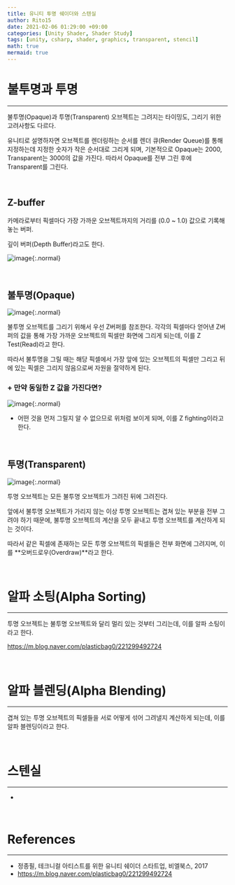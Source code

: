 ```yaml
---
title: 유니티 투명 쉐이더와 스텐실
author: Rito15
date: 2021-02-06 01:29:00 +09:00
categories: [Unity Shader, Shader Study]
tags: [unity, csharp, shader, graphics, transparent, stencil]
math: true
mermaid: true
---
```


# 불투명과 투명
---

불투명(Opaque)과 투명(Transparent) 오브젝트는 그려지는 타이밍도, 그리기 위한 고려사항도 다르다.

유니티로 설명하자면 오브젝트를 렌더링하는 순서를 렌더 큐(Render Queue)를 통해 지정하는데 
지정한 숫자가 작은 순서대로 그리게 되며, 기본적으로 Opaque는 2000, Transparent는 3000의 값을 가진다.
따라서 Opaque를 전부 그린 후에 Transparent를 그린다.

<br>

## Z-buffer

카메라로부터 픽셀마다 가장 가까운 오브젝트까지의 거리를 (0.0 ~ 1.0) 값으로 기록해놓는 버퍼.

깊이 버퍼(Depth Buffer)라고도 한다.

![image](https://user-images.githubusercontent.com/42164422/107067589-d49a7080-6822-11eb-95d0-f8b4a103bece.png){:.normal}

<br>

## 불투명(Opaque)

![image](https://user-images.githubusercontent.com/42164422/107073497-cfd9ba80-682a-11eb-922e-9766ea42556f.png){:.normal}

불투명 오브젝트를 그리기 위해서 우선 Z버퍼를 참조한다.
각각의 픽셀마다 얻어낸 Z버퍼의 값을 통해 가장 가까운 오브젝트의 픽셀만 화면에 그리게 되는데, 이를 Z Test(Read)라고 한다.

따라서 불투명을 그릴 때는 해당 픽셀에서 가장 앞에 있는 오브젝트의 픽셀만 그리고 뒤에 있는 픽셀은 그리지 않음으로써 자원을 절약하게 된다.

### + 만약 동일한 Z 값을 가진다면?

![image](https://user-images.githubusercontent.com/42164422/107071993-e2eb8b00-6828-11eb-8f76-6ea2fdef82e0.png){:.normal}

- 어떤 것을 먼저 그릴지 알 수 없으므로 위처럼 보이게 되며, 이를 Z fighting이라고 한다.

<br>

## 투명(Transparent)

![image](https://user-images.githubusercontent.com/42164422/107073835-34951500-682b-11eb-843c-c78fb555b9c6.png){:.normal}

투명 오브젝트는 모든 불투명 오브젝트가 그려진 뒤에 그려진다.

앞에서 불투명 오브젝트가 가리지 않는 이상 투명 오브젝트는 겹쳐 있는 부분을 전부 그려야 하기 때문에, 불투명 오브젝트의 계산을 모두 끝내고 투명 오브젝트를 계산하게 되는 것이다.

따라서 같은 픽셀에 존재하는 모든 투명 오브젝트의 픽셀들은 전부 화면에 그려지며, 이를 **오버드로우(Overdraw)**라고 한다.

<br>

# 알파 소팅(Alpha Sorting)
---

투명 오브젝트는 불투명 오브젝트와 달리 멀리 있는 것부터 그리는데, 이를 알파 소팅이라고 한다.

https://m.blog.naver.com/plasticbag0/221299492724

<br>

# 알파 블렌딩(Alpha Blending)
---

겹쳐 있는 투명 오브젝트의 픽셀들을 서로 어떻게 섞어 그려낼지 계산하게 되는데, 이를 알파 블렌딩이라고 한다.

<br>

# 스텐실
---
- 

<br>

# References
---
- 정종필, 테크니컬 아티스트를 위한 유니티 쉐이더 스타트업, 비엘북스, 2017
- <https://m.blog.naver.com/plasticbag0/221299492724>